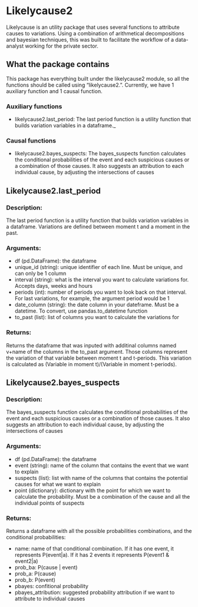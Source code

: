 # Likelycause2

Likelycause is an utility package that uses several functions to attribute causes to variations. Using a combination of arithmetical decompositions and bayesian techniques, this was built to facilitate the workflow of a data-analyst working for the private sector.

## What the package contains
This package has everything built under the likelycause2 module, so all the functions should be called using “likelycause2.”. Currently, we have 1 auxiliary function and 1 causal function.

### Auxiliary functions
- likelycause2.last_period: The last period function is a utility function that builds variation variables in a dataframe._

### Causal functions
- likelycause2.bayes_suspects: The bayes_suspects function calculates the conditional probabilities of the event and each suspicious causes or a combination of those causes.  It also suggests an attribution to each individual cause, by adjusting the intersections of causes

## Likelycause2.last_period

### Description:
The last period function is a utility function that builds variation variables in a dataframe.
Variations are defined between moment t and a moment in the past.

### Arguments:

- df (pd.DataFrame): the dataframe
- unique_id (string): unique identifier of each line. Must be unique, and can only be 1 column
- interval (string): what is the interval you want to calculate variations for. Accepts days, weeks and hours
- periods (int): number of periods you want to look back on that interval. For last variations, for example, the argument period would be 1
- date_column (string): the date column in your dateframe. Must be a datetime. To convert, use pandas.to_datetime function
- to_past (list): list of columns you want to calculate the variations for

### Returns:
Returns the dataframe that was inputed with additinal columns named v+name of the columns in the to_past argument. Those columns represent the variation of that variable between moment t and t-periods. This variation is calculated as (Variable in moment t)/(Variable in moment t-periods).


## Likelycause2.bayes_suspects

### Description:
The bayes_suspects function calculates the conditional probabilities of the event and each suspicious causes or a combination of those causes. 
It also suggests an attribution to each individual cause, by adjusting the intersections of causes

### Arguments:

- df (pd.DataFrame): the dataframe
- event (string): name of the column that contains the event that we want to explain
- suspects (list): list with name of the columns that contains the potential causes for what we want to explain
- point (dictionary): dictionary with the point for which we want to calculate the probability. Must be a combination of the cause and all the individual points of suspects

### Returns:
Returns a dataframe with all the possible probabilities combinations, and the conditional probabilities:

- name: name of that conditional combination. If it has one event, it represents P(event|a). If it has 2 events it represents P(event1 & event2|a)
- prob_ba: P(cause | event)
- prob_a: P(cause)
- prob_b: P(event)
- pbayes: confitional probability
- pbayes_attribution: suggested probability attribution if we want to attribute to individual causes